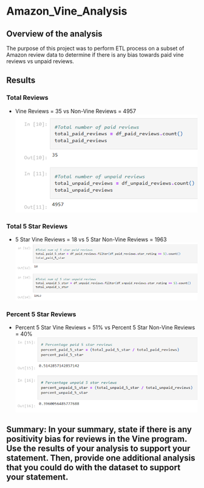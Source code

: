 # Amazon_Vine_Analysis

## Overview of the analysis
The purpose of this project was to perform ETL process on a subset of Amazon review data to determine if there is any bias towards paid vine reviews vs unpaid reviews.

## Results

### Total Reviews
- Vine Reviews = 35 vs Non-Vine Reviews = 4957
![Total_Reviews](/Images/Total_Reviews.PNG)

### Total 5 Star Reviews
- 5 Star Vine Reviews = 18 vs 5 Star Non-Vine Reviews = 1963
![5Star_Reviews](/Images/Total_5Star.PNG)

### Percent 5 Star Reviews
- Percent 5 Star Vine Reviews = 51% vs Percent 5 Star Non-Vine Reviews = 40%
![Percent_5Star](/Images/Percent_5Star.PNG)

## Summary: In your summary, state if there is any positivity bias for reviews in the Vine program. Use the results of your analysis to support your statement. Then, provide one additional analysis that you could do with the dataset to support your statement.
